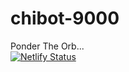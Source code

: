 # chibot-9000
Ponder The Orb...<br>
[![Netlify Status](https://api.netlify.com/api/v1/badges/109f8a83-4fca-4ebd-aac9-46ebb5c3d384/deploy-status)](https://app.netlify.com/projects/chi-bot-9000plus/deploys)

